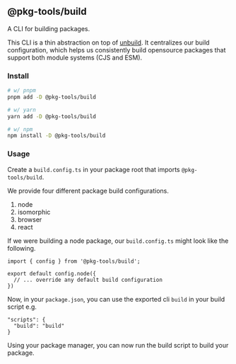 ## @pkg-tools/build

A CLI for building packages.

This CLI is a thin abstraction on top of [unbuild](https://github.com/unjs/unbuild). It centralizes our build configuration, which helps us consistently build opensource packages that support both module systems (CJS and ESM).

### Install

```bash
# w/ pnpm
pnpm add -D @pkg-tools/build

# w/ yarn
yarn add -D @pkg-tools/build

# w/ npm
npm install -D @pkg-tools/build
```

### Usage

Create a `build.config.ts` in your package root that imports `@pkg-tools/build`.

We provide four different package build configurations.

1. node
1. isomorphic
1. browser
1. react

If we were building a node package, our `build.config.ts` might look like the following.

```
import { config } from '@pkg-tools/build';

export default config.node({
  // ... override any default build configuration
})
```

Now, in your `package.json`, you can use the exported cli `build` in your build script e.g.

```
"scripts": {
  "build": "build"
}
```

Using your package manager, you can now run the build script to build your package.
